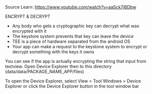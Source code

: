 


Source Learn:
https://www.youtube.com/watch?v=aaSck7jBDbw

ENCRYPT & DECRYPT
* Any body who gets a cryptographic key can decrypt what was encrypted with it
* The keystore system prevents that key can leave the device
* TEE is a piece of hardware separated from the android OS
* Your app can make a request to the keystone system to encrypt or decrypt something with the keys it owns

You can see if the app is actually encrypting the string that input from textview. Open Device Explorer then to this directory (data/data/PACKAGE_NAME_APP/files)

To open the Device Explorer, select View > Tool Windows > Device Explorer or click the Device Explorer button in the tool window bar